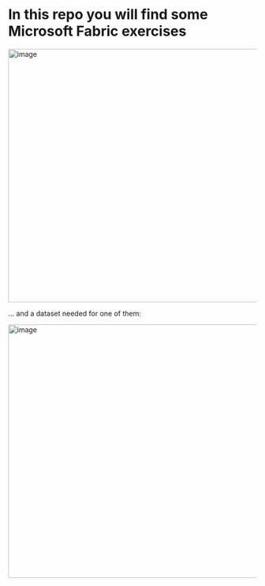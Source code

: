 # In this repo you will find some Microsoft Fabric exercises

<img width="514" alt="image" src="https://github.com/user-attachments/assets/1a23c58c-301c-4670-99ac-b9ea91528b2f">

... and a dataset needed for one of them:

<img width="514" alt="image" src="https://github.com/user-attachments/assets/bdca7fb4-59e2-4187-ab3b-98d6fd0c2b68">

